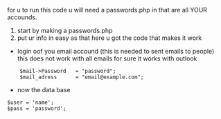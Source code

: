 



for u to run this code u will need a passwords.php in that are all YOUR accounds. 

1.  start by making a passwords.php
2. put ur info in easy as that here u got the code that makes it work 
* login oof you email accound (this is needed to sent emails to people) this does not work with all emails for sure it works with outlook
    
    
~~~
    $mail->Password   = "password";
    $mail_adress      = "email@example.com";
~~~
* now the data base
~~~
$user = 'name';
$pass = 'password';
~~~
